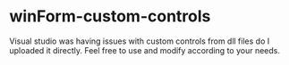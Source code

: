 # winForm-custom-controls
Visual studio was having issues with custom controls from dll files do I uploaded it directly.
Feel free to use and modify according to your needs.
